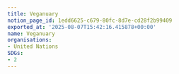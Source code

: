 ```yaml
---
title: Veganuary
notion_page_id: 1edd6625-c679-80fc-8d7e-cd28f2b99409
exported_at: '2025-08-07T15:42:16.415878+00:00'
name: Veganuary
organisations:
- United Nations
SDGs:
- 2
---
```


